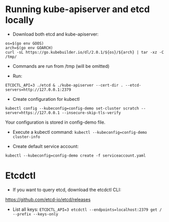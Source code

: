 # Running kube-apiserver and etcd locally

- Download both etcd and kube-apiserver:
```
os=$(go env GOOS)
arch=$(go env GOARCH)
curl -sL https://go.kubebuilder.io/dl/2.0.1/${os}/${arch} | tar -xz -C /tmp/
```

- Commands are run from /tmp (will be omitted)

- Run:
```
ETCDCTL_API=3 ./etcd & ./kube-apiserver --cert-dir . --etcd-servers=http://127.0.0.1:2379 
```

- Create configuration for kubectl 
```
kubectl config --kubeconfig=config-demo set-cluster scratch --server=https://127.0.0.1 --insecure-skip-tls-verify
```
Your configuration is stored in config-demo file.

- Execute a kubectl command:
```kubectl --kubeconfig=config-demo cluster-info```

- Create default service account:
```
kubectl --kubeconfig=config-demo create -f serviceaccount.yaml
```


# Etcdctl

- If you want to query etcd, download the etcdctl CLI:
 
https://github.com/etcd-io/etcd/releases

- List all keys:
```ETCDCTL_API=3 etcdctl --endpoints=localhost:2379 get / --prefix --keys-only```


